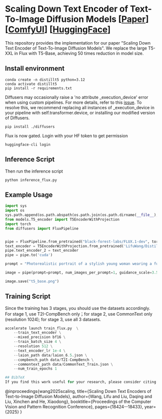 # Scaling Down Text Encoder of Text-To-Image Diffusion Models [[Paper](https://arxiv.org/abs/2503.19897)] [[ComfyUI](https://github.com/LifuWang-66/DistillT5ComfyUI)] [[HuggingFace](https://huggingface.co/LifuWang/DistillT5)]
This repository provides the implementation for our paper "Scaling Down Text Encoder of Text-To-Image Diffusion Models". We replace the large T5-XXL in Flux with T5-Base, achieving 50 times reduction in model size.

## Install environment
```shell
conda create -n distillt5 python=3.12
conda activate distillt5
pip install -r requirements.txt
```

Diffusers may occasionally raise a 'no attribute _execution_device' error when using custom pipelines. For more details, refer to this [issue](https://github.com/huggingface/diffusers/issues/9180). To resolve this, we recommend replacing all instances of _execution_device in your pipeline with self.transformer.device, or installing our modified version of Diffusers.
```shell
pip install ./diffusers
```
Flux is now gated. Login with your HF token to get permission
```shell
huggingface-cli login
```
## Inference Script
Then run the inference script
```shell
python inference_flux.py
``` 
## Example Usage
```python
import sys
import os
sys.path.append(os.path.abspath(os.path.join(os.path.dirname(__file__), '..')))
from models.T5_encoder import T5EncoderWithProjection
import torch
from diffusers import FluxPipeline


pipe = FluxPipeline.from_pretrained("black-forest-labs/FLUX.1-dev", torch_dtype=torch.float16)
text_encoder = T5EncoderWithProjection.from_pretrained('LifuWang/DistillT5', torch_dtype=torch.float16)
pipe.text_encoder_2 = text_encoder
pipe = pipe.to('cuda')

prompt = "Photorealistic portrait of a stylish young woman wearing a futuristic golden sequined bodysuit that catches the light, creating a metallic, mirror-like effect. She is wearing large, reflective blue-tinted aviator sunglasses. Over her head, she wears headphones with metallic accents, giving a modern, cyber aesthetic."

image = pipe(prompt=prompt, num_images_per_prompt=1, guidance_scale=3.5, num_inference_steps=20).images[0]

image.save("t5_base.png")
``` 


## Training Script
Since the training has 3 stages, you should use the  datasets accordingly. For stage 1, use T2I-CompBench only；for stage 2, use CommonText only (resolution 1024); for stage 3, use all 3 datasets.
```python
accelerate launch train_flux.py  \
    --train_text_encoder \
    --mixed_precision bf16 \
    --train_batch_size 4 \
    --resolution 512 \
    --text_encoder_lr 1e-4 \
    --laion_path data/laion_6.5.json \
    --compbench_path data/T2I-CompBench \
    --commontext_path data/CommonText_Train.json \
    --num_train_epochs 1 

## BibTeX
If you find this work useful for your research, please consider citing:
```
@inproceedings{wang2025scaling,
  title={Scaling Down Text Encoders of Text-to-Image Diffusion Models},
  author={Wang, Lifu and Liu, Daqing and Liu, Xinchen and He, Xiaodong},
  booktitle={Proceedings of the Computer Vision and Pattern Recognition Conference},
  pages={18424--18433},
  year={2025}
}
```
